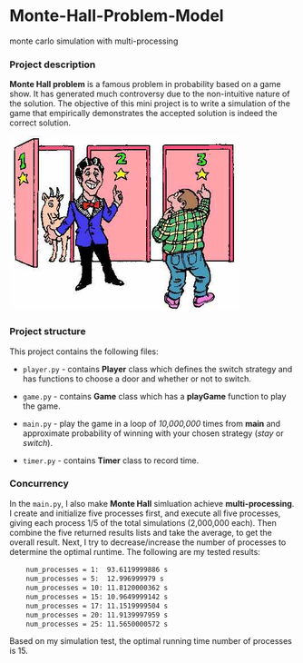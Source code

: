 # Monte-Hall-Problem-Model
monte carlo simulation with multi-processing

### Project description
**Monte Hall problem** is a famous problem in probability based on a game show. It has generated much controversy due to the non-intuitive nature of the solution. The objective of this mini project is to write a simulation of the game that empirically demonstrates the accepted solution is indeed the correct solution. 

![Monty-Hall](images\montyhall.jpg)

### Project structure
This project contains the following files:

* `player.py` - contains **Player** class which defines the switch strategy and has functions to choose a door and whether or not to switch.

* `game.py` - contains **Game** class which has a **playGame** function to play the game.

* `main.py` - play the game in a loop of *10,000,000* times from **main** and approximate probability of winning with your chosen strategy (*stay* or *switch*).

* `timer.py` - contains **Timer** class to record time.

### Concurrency
In the `main.py`, I also make **Monte Hall** simluation achieve **multi-processing**. I create and initialize five processes first, and execute all five processes, giving each process 1/5 of the total simulations (2,000,000 each). Then combine the five returned results lists and take the average, to get the overall result. Next, I try to decrease/increase the number of processes to determine the optimal runtime. The following are my tested results:
```
    num_processes = 1:  93.6119999886 s
    num_processes = 5:  12.996999979 s
    num_processes = 10: 11.8120000362 s
    num_processes = 15: 10.9649999142 s
    num_processes = 17: 11.1519999504 s
    num_processes = 20: 11.9139997959 s
    num_processes = 25: 11.5650000572 s
```
Based on my simulation test, the optimal running time number of processes is 15.




